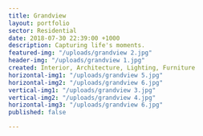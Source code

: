 ```yaml
---
title: Grandview
layout: portfolio
sector: Residential
date: 2018-07-30 22:39:00 +1000
description: Capturing life's moments.
featured-img: "/uploads/grandview 2.jpg"
header-img: "/uploads/grandview 1.jpg"
created: Interior, Architecture, Lighting, Furniture
horizontal-img1: "/uploads/grandview 5.jpg"
horizontal-img2: "/uploads/grandview 6.jpg"
vertical-img1: "/uploads/grandview 3.jpg"
vertical-img2: "/uploads/grandview 4.jpg"
horizontal-img3: "/uploads/grandview 6.jpg"
published: false

---
```

